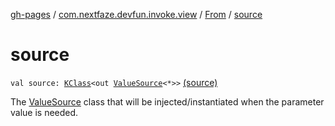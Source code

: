 [gh-pages](../../index.md) / [com.nextfaze.devfun.invoke.view](../index.md) / [From](index.md) / [source](./source.md)

# source

`val source: `[`KClass`](https://kotlinlang.org/api/latest/jvm/stdlib/kotlin.reflect/-k-class/index.html)`<out `[`ValueSource`](../-value-source/index.md)`<*>>` [(source)](https://github.com/NextFaze/dev-fun/tree/master/devfun-annotations/src/main/java/com/nextfaze/devfun/invoke/view/ValueSource.kt#L18)

The [ValueSource](../-value-source/index.md) class that will be injected/instantiated when the parameter value is needed.


